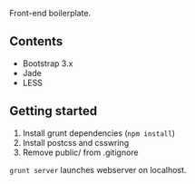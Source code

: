 Front-end boilerplate.

## Contents ##

* Bootstrap 3.x
* Jade
* LESS

## Getting started ##

1. Install grunt dependencies (`npm install`)
2. Install postcss and csswring
3. Remove public/ from .gitignore

`grunt server` launches webserver on localhost.